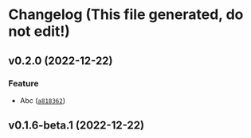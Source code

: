 # Changelog (This file generated, do not edit!)

<!--next-version-placeholder-->

## v0.2.0 (2022-12-22)
### Feature
* Abc ([`a818362`](https://github.com/wintero92/python-package-template/commit/a8183623d06c77d2963525198169f7c57992ec55))

## v0.1.6-beta.1 (2022-12-22)
